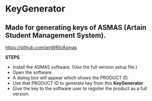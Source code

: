 # KeyGenerator
## Made for generating keys of ASMAS (Artain Student Management System).
https://github.com/amWRit/Asmas

__STEPS__
* Install the ASMAS software. (Use the full version setup file.)
* Open the software.
* A dialog box will appear which shows the PRODUCT ID.
* Use that PRODUCT ID to generate key from this __KeyGenerator__.
* Give the key to the software user to register the product as a full version.
